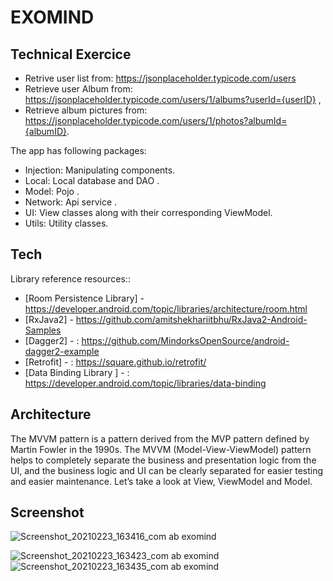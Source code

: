 # EXOMIND
## Technical Exercice
- Retrive user list from: https://jsonplaceholder.typicode.com/users
- Retrieve user Album from: https://jsonplaceholder.typicode.com/users/1/albums?userId={userID} ,
- Retrieve album pictures from: https://jsonplaceholder.typicode.com/users/1/photos?albumId={albumID}.

The app has following packages:
- Injection:  Manipulating components.
- Local: Local database and DAO .
- Model: Pojo .
- Network: Api service .
- UI: View classes along with their corresponding ViewModel.
- Utils: Utility classes.

## Tech

Library reference resources::

- [Room Persistence Library] - https://developer.android.com/topic/libraries/architecture/room.html
- [RxJava2] -  https://github.com/amitshekhariitbhu/RxJava2-Android-Samples
- [Dagger2] - : https://github.com/MindorksOpenSource/android-dagger2-example
- [Retrofit] - : https://square.github.io/retrofit/
- [Data Binding Library  ] - : https://developer.android.com/topic/libraries/data-binding


## Architecture

The MVVM pattern is a pattern derived from the MVP pattern defined by Martin Fowler in the 1990s. The MVVM (Model-View-ViewModel) pattern helps to completely separate the business and presentation logic from the UI, and the business logic and UI can be clearly separated for easier testing and easier maintenance. Let’s take a look at View, ViewModel and Model.


## Screenshot

![Screenshot_20210223_163416_com ab exomind](https://user-images.githubusercontent.com/10687584/108868346-67465800-75f6-11eb-99a5-1f8a82045a31.jpg)

![Screenshot_20210223_163423_com ab exomind](https://user-images.githubusercontent.com/10687584/108868872-e9cf1780-75f6-11eb-956d-12209c8519ce.jpg)![Screenshot_20210223_163435_com ab exomind](https://user-images.githubusercontent.com/10687584/108868166-39611380-75f6-11eb-935c-8bcc2fbdb9bd.jpg)


 
